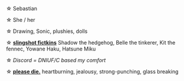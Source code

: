 ☆ Sebastian

☆ She / her

☆ Drawing, Sonic, plushies, dolls

☆ [**slingshot fictkins**](!) Shadow the hedgehog, Belle the tinkerer, Kit the fennec, Yowane Haku, Hatsune Miku

☆ *Discord = DNIUF/C based my comfort*

☆ [**please die.**](!) heartburning, jealousy, strong-punching, glass breaking
